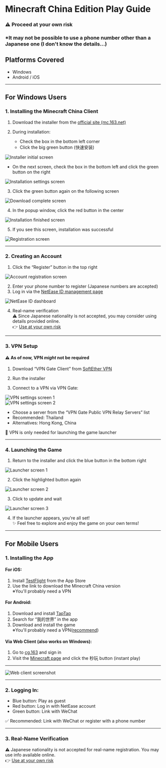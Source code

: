 # Minecraft China Edition Play Guide  
### ⚠️ Proceed at your own risk  
### *It may not be possible to use a phone number other than a Japanese one (I don't know the details...)

## Platforms Covered  
- Windows  
- Android / iOS  

---

## For Windows Users  

### 1. Installing the Minecraft China Client  
1. Download the installer from the [official site (mc.163.net)](https://mc.163.com/)

2. During installation:
   - Check the box in the bottom left corner  
   - Click the big green button (快速安装)

![Installer initial screen](./images/1.png)

   - On the next screen, check the box in the bottom left and click the green button on the right  

![Installation settings screen](./images/3.png)

3. Click the green button again on the following screen  

![Download complete screen](./images/5.png)

4. In the popup window, click the red button in the center  

![Installation finished screen](./images/6.png)

5. If you see this screen, installation was successful  

![Registration screen](./images/7.png)

---

### 2. Creating an Account  

1. Click the “Register” button in the top right  

![Account registration screen](./images/8.png)

2. Enter your phone number to register (Japanese numbers are accepted)  
3. Log in via the [NetEase ID management page](https://id.163.com/ydaq/welcome?module=offline#/)

![NetEase ID dashboard](./images/10.png)

4. Real-name verification  
   ⚠️ Since Japanese nationality is not accepted, you may consider using details provided online.  
   👉 [Use at your own risk](https://drive.google.com/file/d/1hx17p0O9VpEfXe8yjQKKcMRRtU0t-kwU/view)

---

### 3. VPN Setup  
#### ⚠️ As of now, VPN *might* not be required  
1. Download “VPN Gate Client” from [SoftEther VPN](https://www.vpngate.net/en/download.aspx)

2. Run the installer  
3. Connect to a VPN via VPN Gate:  

![VPN settings screen 1](./images/11.png)  
![VPN settings screen 2](./images/12.png)

   - Choose a server from the “VPN Gate Public VPN Relay Servers” list  
   - Recommended: Thailand  
   - Alternatives: Hong Kong, China  
   
   🔹 VPN is only needed for launching the game launcher  

---

### 4. Launching the Game  
1. Return to the installer and click the blue button in the bottom right  

![Launcher screen 1](./images/14.png)

2. Click the highlighted button again  

![Launcher screen 2](./images/15.png)

3. Click to update and wait  

![Launcher screen 3](./images/16.png)

4. If the launcher appears, you're all set!  
   ✨ Feel free to explore and enjoy the game on your own terms!

---

## For Mobile Users  

### 1. Installing the App  

#### For iOS:  
1. Install [TestFlight](https://testflight.apple.com/join/mOxZm1dD) from the App Store  
2. Use the link to download the Minecraft China version  
※You'll probably need a VPN

#### For Android:  
1. Download and install [TapTap](https://dispatch.taptap.cn/)  
2. Search for “我的世界” in the app  
3. Download and install the game  
※You'll probably need a VPN([recommend](https://play.google.com/store/apps/details?id=com.apps.inspironxp.changeip))  

#### Via Web Client (also works on Windows):  
1. Go to [cg.163](https://cg.163.com/#/mobile) and sign in  
2. Visit the [Minecraft page](https://cg.163.com/static/game/wdsjzxb?sourcepage=search&show=wdsjzxb&back=https%3A%2F%2Fcg.163.com%2F%23%2Fsearch%3Fkey%3D%25E6%2588%2591%25E7%259A%2584%25E4%25B8%2596%25E7%2595%258C) and click the 秒玩 button (instant play)  

---  
![Web client screenshot](./images/17.png)

---

### 2. Logging In:  
- Blue button: Play as guest  
- Red button: Log in with NetEase account  
- Green button: Link with WeChat  

✅ Recommended: Link with WeChat or register with a phone number

---

### 3. Real-Name Verification  
⚠️ Japanese nationality is not accepted for real-name registration. You may use info available online.  
👉 [Use at your own risk](https://drive.google.com/file/d/1hx17p0O9VpEfXe8yjQKKcMRRtU0t-kwU/view)
